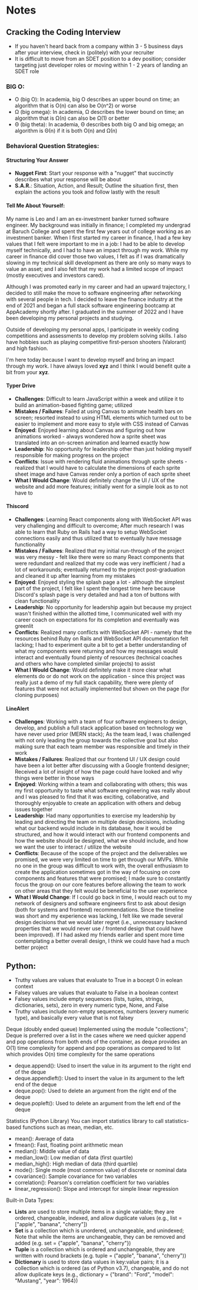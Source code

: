 # Notes

## **Cracking the Coding Interview**
- If you haven't heard back from a company within 3 - 5 business days after your interview, check in (politely) with your recruiter
- It is difficult to move from an SDET position to a dev position; consider targeting just developer roles or moving within 1 - 2 years of landing an SDET role

### BIG O:
- O (big O): In academia, big O describes an upper bound on time; an algorithm that is O(n) can also be O(n^2) or worse
- Ω (big omega): In academia, Ω describes the lower bound on time; an algorithm that is Ω(n) can also be Ω(1) or better
- Θ (big theta): In academia, Θ describes both big O and big omega; an algorithm is Θ(n) if it is both O(n) and Ω(n)

### Behavioral Question Strategies:
#### **Structuring Your Answer**
- **Nugget First**: Start your response with a "nugget" that succinctly describes what your response will be about
- **S.A.R.**: Situation, Action, and Result; Outline the situation first, then explain the actions you took and follow lastly with the result 

#### **Tell Me About Yourself**:
My name is Leo and I am an ex-investment banker turned software engineer. My background was initially in finance; I completed my undergrad at Baruch College and spent the first few years out of college working as an investment banker. When I first started my career in finance, I had a few key values that I felt were important to me in a job: I had to be able to develop myself technically, and I had to have an impact through my work. While my career in finance did cover those two values, I felt as if I was dramatically slowing in my technical skill development as there are only so many ways to value an asset; and I also felt that my work had a limited scope of impact (mostly executives and investors cared).

Although I was promoted early in my career and had an upward trajectory, I decided to still make the move to software engineering after networking with several people in tech. I decided to leave the finance industry at the end of 2021 and began a full stack software engineering bootcamp at AppAcademy shortly after. I graduated in the summer of 2022 and I have been developing my personal projects and studying.

Outside of developing my personal apps, I participate in weekly coding competitions and assessments to develop my problem solving skills. I also have hobbies such as playing competitive first-person shooters (Valorant) and high fashion. 

I'm here today because I want to develop myself and bring an impact through my work. I have always loved **xyz** and I think I would benefit quite a bit from your **xyz**.

#### **Typer Drive**
- **Challenges**: Difficult to learn JavaScript within a week and utilize it to build an animation-based fighting game; utilized 
- **Mistakes / Failures**: Failed at using Canvas to animate health bars on screen; resorted instead to using HTML elements which turned out to be easier to implement and more easy to style with CSS instead of Canvas
- **Enjoyed**: Enjoyed learning about Canvas and figuring out how animations worked - always wondered how a sprite sheet was translated into an on-screen animation and learned exactly how
- **Leadership**: No opportunity for leadership other than just holding myself responsible for making progress on the project
- **Conflicts**: Issue with rendering fluid animations through sprite sheets - realized that I would have to calculate the dimensions of each sprite sheet image and have Canvas render only a portion of each sprite sheet
- **What I Would Change**: Would definitely change the UI / UX of the website and add more features; initially went for a simple look as to not have to 

#### **Thiscord**
- **Challenges**: Learning React components along with WebSocket API was very challenging and difficult to overcome; After much research I was able to learn that Ruby on Rails had a way to setup WebSocket connections easily and thus utilized that to eventually have message functionality
- **Mistakes / Failures**: Realized that my initial run-through of the project was very messy - felt like there were so many React components that were redundant and realized that my code was very inefficient / had a lot of workarounds; eventually returned to the project post-graduation and cleaned it up after learning from my mistakes
- **Enjoyed**: Enjoyed styling the splash page a lot - although the simplest part of the project, I felt like I spent the longest time here because Discord's splash page is very detailed and had a ton of buttons with clean functionality 
- **Leadership**: No opportunity for leadership again but because my project wasn't finished within the allotted time, I communicated well with my career coach on expectations for its completion and eventually was greenlit
- **Conflicts**: Realized many conflicts with WebSocket API - namely that the resources behind Ruby on Rails and WebSocket API documentation felt lacking; I had to experiment quite a bit to get a better understanding of what my components were returning and how my messages would interact and eventually found plenty of resources (technical coaches and others who have completed similar projects) to assist
- **What I Would Change**: Would definitely make it more clear what elements do or do not work on the application - since this project was really just a demo of my full stack capability, there were plenty of features that were not actually implemented but shown on the page (for cloning purposes)

#### **LineAlert**
- **Challenges**: Working with a team of four software engineers to design, develop, and publish a full stack application based on technology we have never used prior (MERN stack); As the team lead, I was challenged with not only leading the group towards the collective goal but also making sure that each team member was responsible and timely in their work
- **Mistakes / Failures**: Realized that our frontend UI / UX design could have been a lot better after discussing with a Google frontend designer; Received a lot of insight of how the page could have looked and why things were better in those ways
- **Enjoyed**: Working within a team and collaborating with others; this was my first opportunity to taste what software engineering was really about and I was pleased to find that it was exciting, collaborative, and thoroughly enjoyable to create an application with others and debug issues together
- **Leadership**: Had many opportunities to exercise my leadership by leading and directing the team on multiple design decisions, including what our backend would include in its database, how it would be structured, and how it would interact with our frontend components and how the website should be designed, what we should include, and how we want the user to interact / utilize the website
- **Conflicts**: Because of the scope of the project and the deliverables we promised, we were very limited on time to get through our MVPs. While no one in the group was difficult to work with, the overall enthusiasm to create the application sometimes got in the way of focusing on core components and features that were promised; I made sure to constantly focus the group on our core features before allowing the team to work on other areas that they felt would be beneficial to the user experience
- **What I Would Change**: If I could go back in time, I would reach out to my network of designers and software engineers first to ask about design (both for systems and frontend) recommendations. Since the timeline was short and my experience was lacking, I felt like we made several design decisions that we would later regret (i.e., unnecessary backend properties that we would never use / frontend design that could have been improved). If I had asked my friends earlier and spent more time contemplating a better overall design, I think we could have had a much better project

## Python:
- Truthy values are values that evaluate to True in a bocept 0 in eolean context
- Falsey values are values that evaluate to False in a boolean context
- Falsey values include empty sequences (lists, tuples, strings, dictionaries, sets), zero in every numeric type, None, and False
- Truthy values include non-empty sequences, numbers (exvery numeric type), and basically every value that is not falsey

Deque (doubly ended queue) 
Implemented using the module "collections"; Deque is preferred over a list in the cases where we need quicker append and pop operations from both ends of the container, as deque provides an O(1) time complexity for append and pop operations as compared to list which provides O(n) time complexity for the same operations
- deque.append(): Used to insert the value in its argument to the right end of the deque
- deque.appendleft(): Used to insert the value in its argument to the left end of the deque
- deque.pop(): Used to delete an argument from the right end of the deque
- deque.popleft(): Used to delete an argument from the left end of the deque

Statistics (Python Library)
You can import statistics library to call statistics-based functions such as mean, median, etc.
- mean(): Average of data
- fmean(): Fast, floating point arithmetic mean
- median(): Middle value of data
- median_low(): Low median of data (first quartile)
- median_high(): High median of data (third quartile)
- mode(): Single mode (most common value) of discrete or nominal data
- covariance(): Sample covariance for two variables
- correlation(): Pearson's correlation coefficient for two variables
- linear_regression(): Slope and intercept for simple linear regression

Built-in Data Types:
- **Lists** are used to store multiple items in a single variable; they are ordered, changeable, indexed, and allow duplicate values (e.g., list = ["apple", "banana", "cherry"])
- **Set** is a collection which is unordered, unchangeable, and unindexed; Note that while the items are unchangeable, they can be removed and added (e.g. set = {"apple", "banana", "cherry"})
- **Tuple** is a collection which is ordered and unchangeable, they are written with round brackets (e.g. tuple = ("apple", "banana", "cherry"))
- **Dictionary** is used to store data values in key:value pairs; it is a collection which is ordered (as of Python v3.7), changeable, and do not allow duplicate keys (e.g., dictionary = {"brand": "Ford", "model": "Mustang", "year": 1964})
